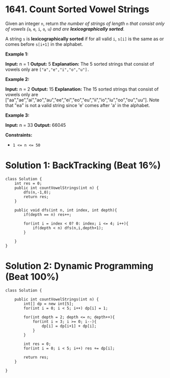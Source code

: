 # 1641. Count Sorted Vowel Strings
Given an integer  `n`, return  _the number of strings of length_ `n` _that consist only of vowels (_`a`_,_ `e`_,_ `i`_,_ `o`_,_ `u`_) and are  **lexicographically sorted**._

A string  `s`  is  **lexicographically sorted**  if for all valid  `i`,  `s[i]`  is the same as or comes before  `s[i+1]`  in the alphabet.

**Example 1:**

**Input:** n = 1
**Output:** 5
**Explanation:** The 5 sorted strings that consist of vowels only are `["a","e","i","o","u"].`

**Example 2:**

**Input:** n = 2
**Output:** 15
**Explanation:** The 15 sorted strings that consist of vowels only are
["aa","ae","ai","ao","au","ee","ei","eo","eu","ii","io","iu","oo","ou","uu"].
Note that "ea" is not a valid string since 'e' comes after 'a' in the alphabet.

**Example 3:**

**Input:** n = 33
**Output:** 66045

**Constraints:**

-   `1 <= n <= 50`

# Solution 1: BackTracking (Beat 16%)
```
class Solution {
    int res = 0;
    public int countVowelStrings(int n) {
        dfs(n,-1,0);
        return res;
    }
    
    public void dfs(int n, int index, int depth){
        if(depth == n) res++;
        
        for(int i = index < 0? 0: index; i <= 4; i++){
            if(depth < n) dfs(n,i,depth+1);
        }
            
    }
}
```

# Solution 2: Dynamic Programming (Beat 100%)
```
class Solution {
    
    public int countVowelStrings(int n) {
        int[] dp = new int[5];
        for(int i = 0; i < 5; i++) dp[i] = 1;
        
        for(int depth = 2; depth <= n; depth++){
            for(int i = 3; i >= 0; i--){
                dp[i] = dp[i+1] + dp[i];
            }
        }
        
        int res = 0;
        for(int i = 0; i < 5; i++) res += dp[i];
        
        return res;
    }
    
}
```